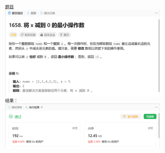 [题目](https://leetcode.cn/problems/minimum-operations-to-reduce-x-to-zero/)
![pic](img.png)
结果：
![pic](result.png)